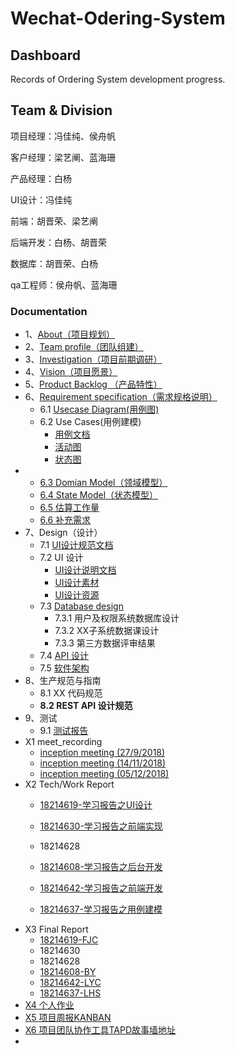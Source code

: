 # Wechat-Odering-System

## Dashboard

Records of Ordering System development progress.

## Team & Division

项目经理：冯佳纯、侯舟帆

客户经理：梁艺阐、蓝海珊

产品经理：白杨

UI设计：冯佳纯

前端：胡晋荣、梁艺阐

后端开发：白杨、胡晋荣  

数据库：胡晋荣、白杨

qa工程师：侯舟帆、蓝海珊



### Documentation

- 1、[About（项目规划）](https://github.com/2018SystemAnalysis/Wechat-Odering-System/blob/master/report/documents/About.md)
- 2、[Team profile（团队组建）](https://github.com/2018SystemAnalysis/Wechat-Odering-System/blob/master/report/documents/team_profile.md)
- 3、[Investigation（项目前期调研）](https://github.com/2018SystemAnalysis/Wechat-Odering-System/blob/master/report/documents/%E4%BA%A7%E5%93%81%E8%B0%83%E6%9F%A5%E6%8A%A5%E5%91%8A.md)
- 4、[Vision（项目愿景）](https://github.com/2018SystemAnalysis/Wechat-Odering-System/blob/master/report/documents/expectation.md)
- 5、[Product Backlog （产品特性）](https://github.com/2018SystemAnalysis/Wechat-Odering-System/blob/master/report/documents/Product_backlog.md)
- 6、[Requirement specification（需求规格说明）]()
  - 6.1 [Usecase Diagram(用例图)](https://github.com/2018SystemAnalysis/Wechat-Odering-System/blob/master/report/documents/usecase.md)
  - 6.2 Use Cases(用例建模)
    - [用例文档](https://github.com/2018SystemAnalysis/Wechat-Odering-System/blob/master/report/documents/%E7%94%A8%E4%BE%8B%E6%96%87%E6%A1%A3.md)
    - [活动图](https://github.com/2018SystemAnalysis/Wechat-Odering-System/blob/master/report/documents/%E6%B4%BB%E5%8A%A8%E5%9B%BE.md)
    - [状态图](https://github.com/2018SystemAnalysis/Wechat-Odering-System/blob/master/report/documents/%E7%8A%B6%E6%80%81%E5%9B%BE.md)
- - [6.3 Domian Model（领域模型）](https://github.com/2018SystemAnalysis/Wechat-Odering-System/blob/master/report/documents/%E9%A2%86%E5%9F%9F%E6%A8%A1%E5%9E%8B.md)
  - [6.4 State Model（状态模型）](https://github.com/2018SystemAnalysis/Wechat-Odering-System/blob/master/documents/****.md)
  - [6.5 估算工作量](https://github.com/2018SystemAnalysis/Wechat-Odering-System/blob/master/report/documents/%E4%BC%B0%E7%AE%97%E5%B7%A5%E4%BD%9C%E9%87%8F.md)
  - [6.6 补充需求](https://github.com/2018SystemAnalysis/Wechat-Odering-System/blob/master/report/documents/Supplementary%20Requirements.md)
- 7、Design（设计）
  - 7.1 [UI设计规范文档](https://github.com/2018SystemAnalysis/Wechat-Odering-System/blob/master/report/documents/UIBacklog.md)
  - 7.2 UI 设计
    - [UI设计说明文档](https://github.com/2018SystemAnalysis/Wechat-Odering-System/blob/master/report/documents/UI-Design.md)
    - [UI设计素材](https://github.com/2018SystemAnalysis/Wechat-Odering-System/tree/master/assets/picture)
    - [UI设计资源](https://github.com/2018SystemAnalysis/Wechat-Odering-System/tree/master/assets/UI)
  - 7.3 [Database design](https://github.com/2018SystemAnalysis/Wechat-Odering-System/blob/master/report/documents/E-R%20%E9%80%BB%E8%BE%91%E6%A8%A1%E5%9E%8B.md)
    - 7.3.1 用户及权限系统数据库设计
    - 7.3.2 XX子系统数据课设计
    - 7.3.3 第三方数据评审结果
  - 7.4 [API 设计](https://github.com/2018SystemAnalysis/Wechat-Odering-System/blob/master/report/documents/API%E8%AE%BE%E8%AE%A1.md)
  - 7.5 [软件架构](https://github.com/2018SystemAnalysis/Wechat-Odering-System/blob/master/report/documents/Software%20Architecture%20Document.md)
- 8、生产规范与指南
  - 8.1 XX 代码规范
  - **8.2 REST API 设计规范**
- 9、测试
  - 9.1 [测试报告](https://github.com/2018SystemAnalysis/Wechat-Odering-System/blob/master/report/documents/Test%20Report.md)
- X1 meet_recording
  - [inception meeting (27/9/2018)](https://github.com/2018SystemAnalysis/Wechat-Odering-System/blob/master/report/meeting_records/Inception.md)
  - [inception meeting (14/11/2018)](https://github.com/2018SystemAnalysis/Wechat-Odering-System/blob/master/report/meeting_records/Inception2.md)
  - [inception meeting (05/12/2018)](https://github.com/2018SystemAnalysis/Wechat-Odering-System/blob/master/report/meeting_records/Inception2.md)
- X2 Tech/Work Report
  - [18214619-学习报告之UI设计](https://github.com/2018SystemAnalysis/Wechat-Odering-System/blob/master/report/documents/fjc_teach_report.md)

  - [18214630-学习报告之前端实现](https://github.com/2018SystemAnalysis/Wechat-Odering-System/blob/master/report/documents/hjr_teach_report.md)

  - 18214628

  - [18214608-学习报告之后台开发](https://github.com/2018SystemAnalysis/Wechat-Odering-System/blob/master/report/documents/by_teach_report.md)

  - [18214642-学习报告之前端开发](https://github.com/2018SystemAnalysis/Wechat-Odering-System/blob/master/report/documents/lyc_teach_report.md)

  - [18214637-学习报告之用例建模](https://github.com/2018SystemAnalysis/Wechat-Odering-System/blob/master/report/documents/lhs_teach_report.md)
- X3 Final Report
  - [18214619-FJC](https://github.com/2018SystemAnalysis/Wechat-Odering-System/blob/master/report/documents/final_report_fjc.md)
  - 18214630
  - 18214628
  - [18214608-BY](https://github.com/2018SystemAnalysis/Wechat-Odering-System/blob/master/report/documents/%E4%B8%AA%E4%BA%BA%E6%80%BB%E7%BB%93_%E7%99%BD%E6%9D%A8.md)
  - [18214642-LYC](https://github.com/2018SystemAnalysis/Wechat-Odering-System/blob/master/report/documents/final_report_lyc.md)
  - [18214637-LHS](https://github.com/2018SystemAnalysis/Wechat-Odering-System/blob/master/report/documents/final_report_lhs.md)
- [X4 个人作业]()
- [X5 项目周报KANBAN](https://github.com/2018SystemAnalysis/Wechat-Odering-System/projects)
- [X6 项目团队协作工具TAPD故事墙地址](https://www.tapd.cn/44300314/prong/storywalls)
- ​


